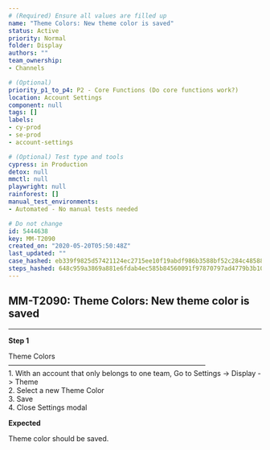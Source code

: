 ```yaml
---
# (Required) Ensure all values are filled up
name: "Theme Colors: New theme color is saved"
status: Active
priority: Normal
folder: Display
authors: ""
team_ownership: 
- Channels

# (Optional)
priority_p1_to_p4: P2 - Core Functions (Do core functions work?)
location: Account Settings
component: null
tags: []
labels: 
- cy-prod
- se-prod
- account-settings

# (Optional) Test type and tools
cypress: in Production
detox: null
mmctl: null
playwright: null
rainforest: []
manual_test_environments: 
- Automated - No manual tests needed

# Do not change
id: 5444638
key: MM-T2090
created_on: "2020-05-20T05:50:48Z"
last_updated: ""
case_hashed: eb339f9825d57421124ec2715ee10f19abdf986b3588bf52c284c48588ada0e002e86deae192a94735789851e5f213dd
steps_hashed: 648c959a3869a881e6fdab4ec585b84560091f97870797ad4779b3b10cf2a6f410e1f19f7d6456283f2d5e16534f9fd8
---
```


<!-- (Auto-generated) Based on frontmatter's "key" and "name" -->

## MM-T2090: Theme Colors: New theme color is saved

---

**Step 1**

Theme Colors\
————————————————————————————\
1\. With an account that only belongs to one team, Go to Settings -> Display -> Theme\
2\. Select a new Theme Color\
3\. Save\
4\. Close Settings modal

**Expected**

Theme color should be saved.
